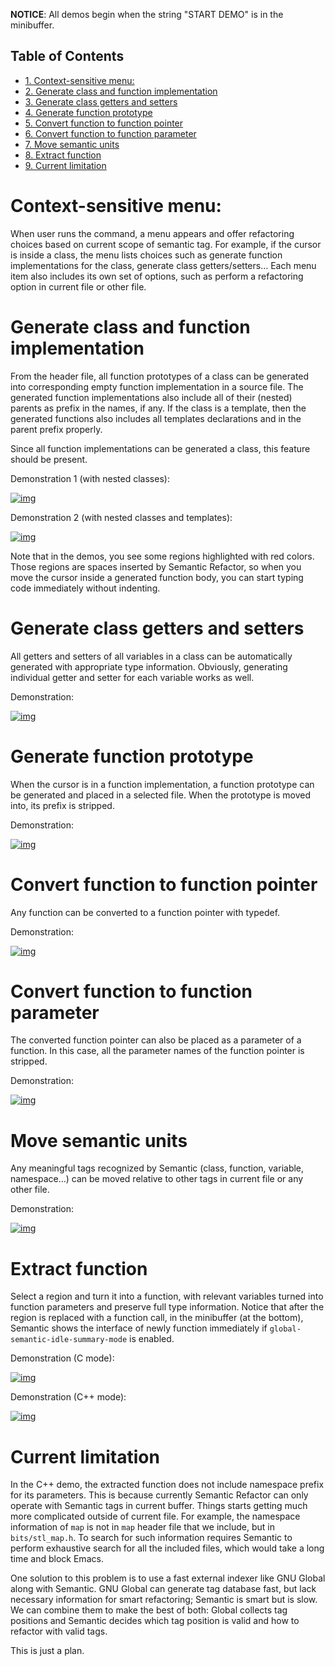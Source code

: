 **NOTICE**: All demos begin when the string "START DEMO" is in the minibuffer.

<div id="table-of-contents">
<h2>Table of Contents</h2>
<div id="text-table-of-contents">
<ul>
<li><a href="#sec-1">1. Context-sensitive menu:</a></li>
<li><a href="#sec-2">2. Generate class and function implementation</a></li>
<li><a href="#sec-3">3. Generate class getters and setters</a></li>
<li><a href="#sec-4">4. Generate function prototype</a></li>
<li><a href="#sec-5">5. Convert function to function pointer</a></li>
<li><a href="#sec-6">6. Convert function to function parameter</a></li>
<li><a href="#sec-7">7. Move semantic units</a></li>
<li><a href="#sec-8">8. Extract function</a></li>
<li><a href="#sec-9">9. Current limitation</a></li>
</ul>
</div>
</div>

# Context-sensitive menu:<a id="sec-1" name="sec-1"></a>

When user runs the command, a menu appears and offer refactoring
choices based on current scope of semantic tag. For example, if the
cursor is inside a class, the menu lists choices such as generate
function implementations for the class, generate class
getters/setters&#x2026; Each menu item also includes its own set of
options, such as perform a refactoring option in current file or other
file.

# Generate class and function implementation<a id="sec-2" name="sec-2"></a>

From the header file, all function prototypes of a class can be
generated into corresponding empty function implementation in a source
file. The generated function implementations also include all of their
(nested) parents as prefix in the names, if any. If the class is a
template, then the generated functions also includes all templates
declarations and in the parent prefix properly.

Since all function implementations can be generated a class, this
feature should be present.

Demonstration 1 (with nested classes):

[![img](class-gen-func-impl.gif)](class-gen-func-impl.gif)

Demonstration 2 (with nested classes and templates):

[![img](class-template-gen-func-impl.gif)](class-template-gen-func-impl.gif)

Note that in the demos, you see some regions highlighted with red
colors. Those regions are spaces inserted by Semantic Refactor, so
when you move the cursor inside a generated function body, you can
start typing code immediately without indenting.

# Generate class getters and setters<a id="sec-3" name="sec-3"></a>

All getters and setters of all variables in a class can be
automatically generated with appropriate type information. Obviously,
generating individual getter and setter for each variable works as
well.

Demonstration:

[![img](class-gen-getters-setters.gif)](class-gen-getters-setters.gif)

# Generate function prototype<a id="sec-4" name="sec-4"></a>

When the cursor is in a function implementation, a function prototype
can be generated and placed in a selected file. When the prototype is
moved into, its prefix is stripped.

Demonstration:

[![img](func-impl-to-prototypep.gif)](func-impl-to-prototypep.gif)

# Convert function to function pointer<a id="sec-5" name="sec-5"></a>

Any function can be converted to a function pointer with typedef. 

Demonstration:

[![img](function-pointer-gen.gif)](function-pointer-gen.gif)

# Convert function to function parameter<a id="sec-6" name="sec-6"></a>

The converted function pointer can also be placed as a parameter of a
function. In this case, all the parameter names of the function
pointer is stripped.

Demonstration:

[![img](function-pointer-as-parameter-gen.gif)](function-pointer-as-parameter-gen.gif)

# Move semantic units<a id="sec-7" name="sec-7"></a>

Any meaningful tags recognized by Semantic (class, function, variable,
namespace&#x2026;) can be moved relative to other tags in current file or
any other file.

Demonstration:

[![img](class-move.gif)](class-move.gif)

# Extract function<a id="sec-8" name="sec-8"></a>

Select a region and turn it into a function, with relevant variables
turned into function parameters and preserve full type information.
Notice that after the region is replaced with a function call, in the
minibuffer (at the bottom), Semantic shows the interface of newly
function immediately if `global-semantic-idle-summary-mode` is enabled.

Demonstration (C mode):

[![img](extract-function.gif)](extract-function.gif)

Demonstration (C++ mode):

[![img](extract-function-cpp.gif)](extract-function-cpp.gif)

# Current limitation<a id="sec-9" name="sec-9"></a>

In the C++ demo, the extracted function does not include namespace
prefix for its parameters. This is because currently Semantic Refactor
can only operate with Semantic tags in current buffer. Things starts
getting much more complicated outside of current file. For example,
the namespace information of `map` is not in `map` header file that we
include, but in `bits/stl_map.h`. To search for such information
requires Semantic to perform exhaustive search for all the included
files, which would take a long time and block Emacs.

One solution to this problem is to use a fast external indexer like
GNU Global along with Semantic. GNU Global can generate tag database
fast, but lack necessary information for smart refactoring; Semantic
is smart but is slow. We can combine them to make the best of both:
Global collects tag positions and Semantic decides which tag position
is valid and how to refactor with valid tags. 

This is just a plan.
